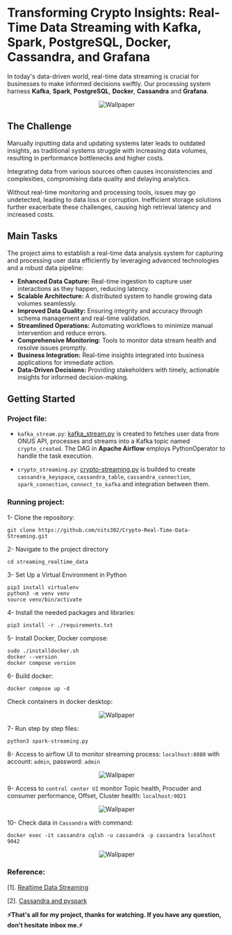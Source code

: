 # Transforming Crypto Insights: Real-Time Data Streaming with Kafka, Spark, PostgreSQL, Docker, Cassandra, and Grafana

In today's data-driven world, real-time data streaming is crucial for businesses to make informed decisions swiftly. Our processing system harness <b>Kafka</b>, <b>Spark</b>, <b>PostgreSQL</b>, <b>Docker</b>, <b>Cassandra</b> and <b>Grafana</b>.

<p align="center">
  <img src="images/background.png" alt="Wallpaper">
</p>

## The Challenge

Manually inputting data and updating systems later leads to outdated insights, as traditional systems struggle with increasing data volumes, resulting in performance bottlenecks and higher costs.

Integrating data from various sources often causes inconsistencies and complexities, compromising data quality and delaying analytics.

Without real-time monitoring and processing tools, issues may go undetected, leading to data loss or corruption. Inefficient storage solutions further exacerbate these challenges, causing high retrieval latency and increased costs.

## Main Tasks

The project aims to establish a real-time data analysis system for capturing and processing user data efficiently by leveraging advanced technologies and a robust data pipeline:

- <b>Enhanced Data Capture:</b> Real-time ingestion to capture user interactions as they happen, reducing latency.
- <b>Scalable Architecture:</b> A distributed system to handle growing data volumes seamlessly.
- <b>Improved Data Quality:</b> Ensuring integrity and accuracy through schema management and real-time validation.
- <b>Streamlined Operations:</b> Automating workflows to minimize manual intervention and reduce errors.
- <b>Comprehensive Monitoring:</b> Tools to monitor data stream health and resolve issues promptly.
- <b>Business Integration:</b> Real-time insights integrated into business applications for immediate action.
- <b>Data-Driven Decisions:</b> Providing stakeholders with timely, actionable insights for informed decision-making.

## Getting Started

### Project file:

- `kafka_stream.py`: [kafka_stream.py](dags/kafka_stream.py) is created to fetches user data from ONUS API, processes and streams into a Kafka topic named `crypto_created`. The DAG in <b>Apache Airflow</b> employs PythonOperator to handle the task execution.

- `crypto_streaming.py`: [crypto-streaming.py](crypto-streaming.py) is builded to create `cassandra_keyspace`, `cassandra_table`, `cassandra_connection`, `spark_connection`, `connect_to_kafka` and integration between them.

### Running project:

1- Clone the repository:

```
git clone https://github.com/nits302/Crypto-Real-Time-Data-Streaming.git
```

2- Navigate to the project directory

```
cd streaming_realtime_data
```

3- Set Up a Virtual Environment in Python

```
pip3 install virtualenv
python3 -m venv venv
source venv/bin/activate
```

4- Install the needed packages and libraries:

```
pip3 install -r ./requirements.txt
```

5- Install Docker, Docker compose:

```
sudo ./installdocker.sh
docker --version
docker compose version
```

6- Build docker:

```
docker compose up -d
```

Check containers in docker desktop:

<p align="center">
  <img src="images/docker_desktop.png" alt="Wallpaper">
</p>

7- Run step by step files:

```
python3 spark-streaming.py
```

8- Access to airflow UI to monitor streaming process: `localhost:8080` with account: `admin`, password: `admin`

<p align="center">
  <img src="images/airflow.png" alt="Wallpaper">
</p>

9- Access to `control center UI` monitor Topic health, Procuder and consumer performance, Offset, Cluster health: `localhost:9021`

<p align="center">
  <img src="images/control-center.png" alt="Wallpaper">
</p>

10- Check data in `Cassandra` with command:

```
docker exec -it cassandra cqlsh -u cassandra -p cassandra localhost 9042
```

<p align="center">
  <img src="images/cassandra.png" alt="Wallpaper">
</p>

### Reference:

[1]. [Realtime Data Streaming](https://www.youtube.com/watch?v=GqAcTrqKcrY)

[2]. [Cassandra and pyspark](https://medium.com/@yoke_techworks/cassandra-and-pyspark-5d7830512f19)

<b> ⚡️That's all for my project, thanks for watching. If you have any question, don't hesitate inbox me.⚡️</b>
